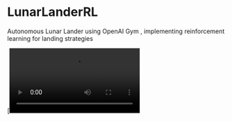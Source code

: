 # LunarLanderRL
Autonomous Lunar Lander using OpenAI Gym , implementing reinforcement learning for landing strategies

[![Watch the video](https://raw.githubusercontent.com/trisach/LunarLanderRL/branch/path/to/output.mp4)
